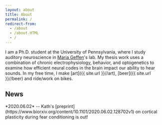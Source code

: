 ```yaml
---
layout: about
title: About
permalink: /
redirect-from:
  - /about
  - /about.HTML
  - /
---
```


I am a Ph.D. student at the University of Pennsylvania, where I study auditory neuroscience in [Maria Geffen](https://www.med.upenn.edu/hearing/)'s lab. My thesis work uses a combination of chronic electrophysiology, behavior, and optogenetics to examine how efficient neural codes in the brain impact our ability to hear sounds. In my free time, I make [art]({{ site.url }}//art), [beer]({{ site.url }}//beer) and ride/work on bikes.

<h2> News </h2>
*2020.06.02* -- Kath's [preprint](https://www.biorxiv.org/content/10.1101/2020.06.02.128702v1) on cortical plasticity during fear conditioning is out!
